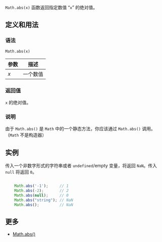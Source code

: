 `Math.abs(x)` 函数返回指定数值 “`x`” 的绝对值。

## 定义和用法

### 语法

`Math.abs(x)`

| 参数 | 描述 |
| --- | --- |
| _x_ | 一个数值 |

### 返回值

`x` 的绝对值。

### 说明

由于 `Math.abs()` 是 `Math` 中的一个静态方法，你应该通过 `Math.abs()` 调用。（`Math` 不是构造器）

## 实例

传入一个非数字形式的字符串或者 `undefined`/empty 变量，将返回 `NaN`。传入 `null` 将返回 `0`。

``` javascript

    Math.abs('-1');     // 1
    Math.abs(-2);       // 2
    Math.abs(null);     // 0
    Math.abs("string"); // NaN
    Math.abs();         // NaN

```

## 更多

*   [Math.abs()](https://developer.mozilla.org/zh-CN/docs/Web/JavaScript/Reference/Global_Objects/Math/abs)